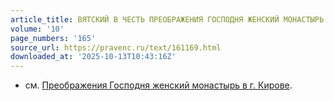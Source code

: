 ```yaml
---
article_title: ВЯТСКИЙ В ЧЕСТЬ ПРЕОБРАЖЕНИЯ ГОСПОДНЯ ЖЕНСКИЙ МОНАСТЫРЬ
volume: '10'
page_numbers: '165'
source_url: https://pravenc.ru/text/161169.html
downloaded_at: '2025-10-13T10:43:16Z'
---
```


- см. [Преображения Господня женский монастырь в г. Кирове](<https://pravenc.ru/text/Преображения Господня женский монастырь в г  Кирове.html>).
